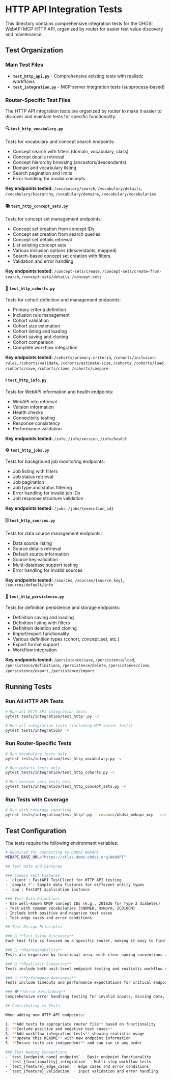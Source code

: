 # HTTP API Integration Tests

This directory contains comprehensive integration tests for the OHDSI WebAPI MCP HTTP API, organized by router for easier test value discovery and maintenance.

## Test Organization

### Main Test Files

- **`test_http_api.py`** - Comprehensive existing tests with realistic workflows
- **`test_integration.py`** - MCP server integration tests (subprocess-based)

### Router-Specific Test Files

The HTTP API integration tests are organized by router to make it easier to discover and maintain tests for specific functionality:

#### 🔍 `test_http_vocabulary.py`
Tests for vocabulary and concept search endpoints:
- Concept search with filters (domain, vocabulary, class)
- Concept details retrieval
- Concept hierarchy browsing (ancestors/descendants) 
- Domain and vocabulary listing
- Search pagination and limits
- Error handling for invalid concepts

**Key endpoints tested:** `/vocabulary/search`, `/vocabulary/details`, `/vocabulary/hierarchy`, `/vocabulary/domains`, `/vocabulary/vocabularies`

#### 📚 `test_http_concept_sets.py`
Tests for concept set management endpoints:
- Concept set creation from concept IDs
- Concept set creation from search queries
- Concept set details retrieval
- List existing concept sets
- Various inclusion options (descendants, mapped)
- Search-based concept set creation with filters
- Validation and error handling

**Key endpoints tested:** `/concept-sets/create`, `/concept-sets/create-from-search`, `/concept-sets/details`, `/concept-sets`

#### 👥 `test_http_cohorts.py`
Tests for cohort definition and management endpoints:
- Primary criteria definition
- Inclusion rule management
- Cohort validation
- Cohort size estimation
- Cohort listing and loading
- Cohort saving and cloning
- Cohort comparison
- Complete workflow integration

**Key endpoints tested:** `/cohorts/primary-criteria`, `/cohorts/inclusion-rules`, `/cohorts/validate`, `/cohorts/estimate-size`, `/cohorts`, `/cohorts/load`, `/cohorts/save`, `/cohorts/clone`, `/cohorts/compare`

#### ℹ️ `test_http_info.py`
Tests for WebAPI information and health endpoints:
- WebAPI info retrieval
- Version information
- Health checks
- Connectivity testing
- Response consistency
- Performance validation

**Key endpoints tested:** `/info`, `/info/version`, `/info/health`

#### ⚙️ `test_http_jobs.py`
Tests for background job monitoring endpoints:
- Job listing with filters
- Job status retrieval
- Job pagination
- Job type and status filtering
- Error handling for invalid job IDs
- Job response structure validation

**Key endpoints tested:** `/jobs`, `/jobs/{execution_id}`

#### 🗄️ `test_http_sources.py`
Tests for data source management endpoints:
- Data source listing
- Source details retrieval
- Default source information
- Source key validation
- Multi-database support testing
- Error handling for invalid sources

**Key endpoints tested:** `/sources`, `/sources/{source_key}`, `/sources/default/info`

#### 💾 `test_http_persistence.py`
Tests for definition persistence and storage endpoints:
- Definition saving and loading
- Definition listing with filters
- Definition deletion and cloning
- Import/export functionality
- Various definition types (cohort, concept_set, etc.)
- Export format support
- Workflow integration

**Key endpoints tested:** `/persistence/save`, `/persistence/load`, `/persistence/definitions`, `/persistence/delete`, `/persistence/clone`, `/persistence/export`, `/persistence/import`

## Running Tests

### Run All HTTP API Tests
```bash
# Run all HTTP API integration tests
pytest tests/integration/test_http*.py -v

# Run all integration tests (including MCP server tests)
pytest tests/integration/ -v
```

### Run Router-Specific Tests
```bash
# Run vocabulary tests only
pytest tests/integration/test_http_vocabulary.py -v

# Run cohorts tests only
pytest tests/integration/test_http_cohorts.py -v

# Run concept sets tests only
pytest tests/integration/test_http_concept_sets.py -v
```

### Run Tests with Coverage
```bash
# Run with coverage reporting
pytest tests/integration/test_http*.py --cov=src/ohdsi_webapi_mcp --cov-report=html
```

## Test Configuration

The tests require the following environment variables:

```bash
# Required for connecting to OHDSI WebAPI
WEBAPI_BASE_URL="https://atlas-demo.ohdsi.org/WebAPI"

## Test Data and Fixtures

### Common Test Fixtures
- `client`: FastAPI TestClient for HTTP API testing  
- `sample_*`: Sample data fixtures for different entity types
- `app`: FastAPI application instance

### Test Data Guidelines
- Use well-known OMOP concept IDs (e.g., 201826 for Type 2 diabetes)
- Test with common vocabularies (SNOMED, RxNorm, ICD10CM)
- Include both positive and negative test cases
- Test edge cases and error conditions

## Test Design Principles

### 🎯 **Test Value Discovery**
Each test file is focused on a specific router, making it easy to find tests related to particular functionality.

### 🔧 **Maintainability**  
Tests are organized by functional area, with clear naming conventions and comprehensive docstrings.

### 🚀 **Realistic Scenarios**
Tests include both unit-level endpoint testing and realistic workflow scenarios.

### ⚡ **Performance Awareness**
Tests include timeouts and performance expectations for critical endpoints.

### 🛡️ **Error Resilience**
Comprehensive error handling testing for invalid inputs, missing data, and network issues.

## Contributing to Tests

When adding new HTTP API endpoints:

1. **Add tests to appropriate router file** based on functionality
2. **Include positive and negative test cases** 
3. **Add workflow integration tests** showing realistic usage
4. **Update this README** with new endpoint information
5. **Ensure tests are independent** and can run in any order

### Test Naming Conventions
- `test_{endpoint_name}_endpoint` - Basic endpoint functionality
- `test_{functionality}_integration` - Multi-step workflow tests
- `test_{feature}_edge_cases` - Edge cases and error conditions
- `test_{feature}_validation` - Input validation and error handling

